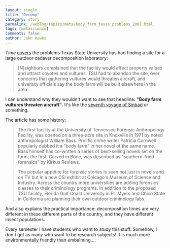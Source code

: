 ```yaml
---
layout: single 
title: "Decomp" 
category: story
permalink: /weblog/topics/meta/body_farm_texas_problems_2007.html
tags: [metascience] 
comments: false 
author: John Hawks 
---
```



<p>
<i>Time</i> <a href="http://www.time.com/time/health/article/0,8599,1623538,00.html">covers</a> the problems Texas State University has had finding a site for a large outdoor cadaver decomposition laboratory: 
</p>

<blockquote>[N]eighbors complained that the facility would affect property values and attract coyotes and vultures. TSU had to abandon the site, over concerns that gathering vultures would threaten aircraft, and university officials say the body farm will be built elsewhere in the area.</blockquote>

<p>
I can understand why they wouldn't want to see that headline: <b>"Body farm vultures threaten aircraft"</b>. It's like the <a href="http://www.imdb.com/gallery/mptv/1407/8194_0002.jpg.html?path=gallery&path_key=0051337&seq=2">seventh voyage of Sinbad</a> or something. 
</p>

<p>
The article has some history:
</p>

<blockquote>The first facility at the University of Tennessee Forensic Anthropology Facility, was opened on a three-acre site in Knoxville in 1971 by noted anthropologist William Bass. Prolific crime writer Patricia Cornwell popularly dubbed it a "body farm" in her novel of the same name. Bass himself has co-written a series of best-selling novels set on the farm; the first, Carved in Bone, was described as "southern-fried forensics" by Kirkus Reviews.</blockquote>

<blockquote>The popular appetite for forensic stories is seen not just in novels and on TV but in a new CSI exhibit at Chicago's Museum of Science and Industry. Across the country more universities are adding forensics classes to their criminology programs. In addition to the proposed TSU facility, Florida Gulf Coast University in Ft. Myers and Chico State in California are planning their own outdoor criminology labs.</blockquote>

<p>
And also explains the practical importance: decomposition times are very different in these different parts of the country, and they have different insect populations. 
</p>

<p>
Every semester I have students who want to study this stuff. Somehow, I don't get as many who want to be research subjects! It is much more environmentally friendly than embalming....
</p>

